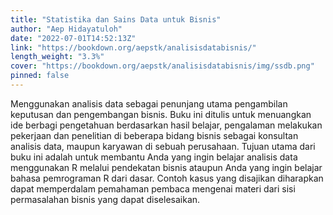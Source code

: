 ```yaml
---
title: "Statistika dan Sains Data untuk Bisnis"
author: "Aep Hidayatuloh"
date: "2022-07-01T14:52:13Z"
link: "https://bookdown.org/aepstk/analisisdatabisnis/"
length_weight: "3.3%"
cover: "https://bookdown.org/aepstk/analisisdatabisnis/img/ssdb.png"
pinned: false
---
```


Menggunakan analisis data sebagai penunjang utama pengambilan keputusan dan pengembangan bisnis. Buku ini ditulis untuk menuangkan ide berbagi pengetahuan berdasarkan hasil belajar, pengalaman melakukan pekerjaan dan penelitian di beberapa bidang bisnis sebagai konsultan analisis data, maupun karyawan di sebuah perusahaan. Tujuan utama dari buku ini adalah untuk membantu Anda yang ingin belajar analisis data menggunakan R melalui pendekatan bisnis ataupun Anda yang ingin belajar bahasa pemrograman R dari dasar. Contoh kasus yang disajikan diharapkan dapat memperdalam pemahaman pembaca mengenai materi dari sisi permasalahan bisnis yang dapat diselesaikan.
